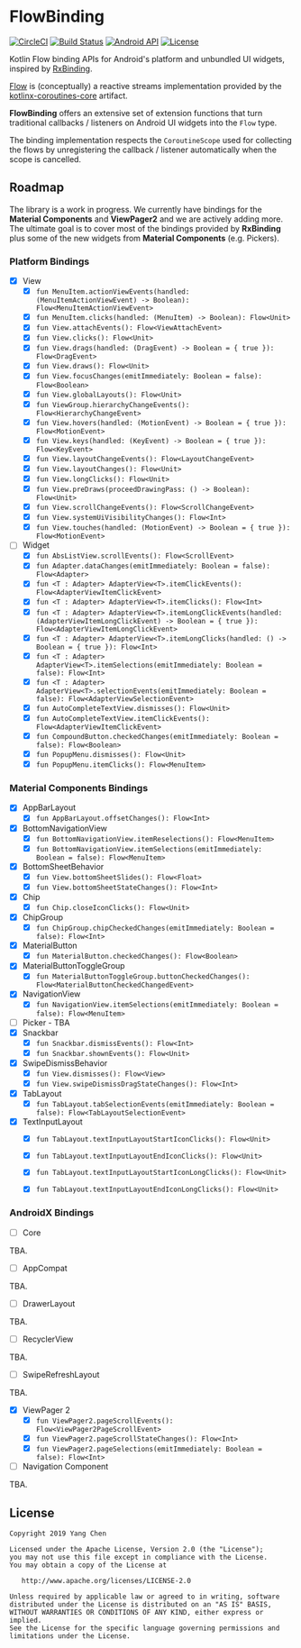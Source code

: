 # FlowBinding

[![CircleCI](https://circleci.com/gh/ReactiveCircus/FlowBinding.svg?style=svg)](https://circleci.com/gh/ReactiveCircus/FlowBinding) [![Build Status](https://app.bitrise.io/app/6ff0212a079f16f3/status.svg?token=dtE8nQVs12zS4l61-fJfFw&branch=master)](https://app.bitrise.io/app/6ff0212a079f16f3) [![Android API](https://img.shields.io/badge/API-21%2B-blue.svg?label=API&maxAge=300)](https://www.android.com/history/) [![License](https://img.shields.io/badge/License-Apache%202.0-blue.svg)](https://opensource.org/licenses/Apache-2.0)

Kotlin Flow binding APIs for Android's platform and unbundled UI widgets, inspired by [RxBinding][rxbinding].

[Flow][flow] is (conceptually) a reactive streams implementation provided by the [kotlinx-coroutines-core][kotlinx-coroutines] artifact.

**FlowBinding** offers an extensive set of extension functions that turn traditional callbacks / listeners on Android UI widgets into the `Flow` type.

The binding implementation respects the `CoroutineScope` used for collecting the flows by unregistering the callback / listener automatically when the scope is cancelled.

## Roadmap

The library is a work in progress. We currently have bindings for the **Material Components** and **ViewPager2** and we are actively adding more. The ultimate goal is to cover most of the bindings provided by **RxBinding** plus some of the new widgets from **Material Components** (e.g. Pickers).

### Platform Bindings

- [x] View
    - [x] `fun MenuItem.actionViewEvents(handled: (MenuItemActionViewEvent) -> Boolean): Flow<MenuItemActionViewEvent>`
    - [x] `fun MenuItem.clicks(handled: (MenuItem) -> Boolean): Flow<Unit>`
    - [x] `fun View.attachEvents(): Flow<ViewAttachEvent>`
    - [x] `fun View.clicks(): Flow<Unit>`
    - [x] `fun View.drags(handled: (DragEvent) -> Boolean = { true }): Flow<DragEvent>`
    - [x] `fun View.draws(): Flow<Unit>`
    - [x] `fun View.focusChanges(emitImmediately: Boolean = false): Flow<Boolean>`
    - [x] `fun View.globalLayouts(): Flow<Unit>`
    - [x] `fun ViewGroup.hierarchyChangeEvents(): Flow<HierarchyChangeEvent>`
    - [x] `fun View.hovers(handled: (MotionEvent) -> Boolean = { true }): Flow<MotionEvent>`
    - [x] `fun View.keys(handled: (KeyEvent) -> Boolean = { true }): Flow<KeyEvent>`
    - [x] `fun View.layoutChangeEvents(): Flow<LayoutChangeEvent>`
    - [x] `fun View.layoutChanges(): Flow<Unit>`
    - [x] `fun View.longClicks(): Flow<Unit>`
    - [x] `fun View.preDraws(proceedDrawingPass: () -> Boolean): Flow<Unit>`
    - [x] `fun View.scrollChangeEvents(): Flow<ScrollChangeEvent>`
    - [x] `fun View.systemUiVisibilityChanges(): Flow<Int>`
    - [x] `fun View.touches(handled: (MotionEvent) -> Boolean = { true }): Flow<MotionEvent>`
- [ ] Widget
    - [x] `fun AbsListView.scrollEvents(): Flow<ScrollEvent>`
    - [x] `fun Adapter.dataChanges(emitImmediately: Boolean = false): Flow<Adapter>`
    - [x] `fun <T : Adapter> AdapterView<T>.itemClickEvents(): Flow<AdapterViewItemClickEvent>`
    - [x] `fun <T : Adapter> AdapterView<T>.itemClicks(): Flow<Int>`
    - [x] `fun <T : Adapter> AdapterView<T>.itemLongClickEvents(handled: (AdapterViewItemLongClickEvent) -> Boolean = { true }): Flow<AdapterViewItemLongClickEvent>`
    - [x] `fun <T : Adapter> AdapterView<T>.itemLongClicks(handled: () -> Boolean = { true }): Flow<Int>`
    - [x] `fun <T : Adapter> AdapterView<T>.itemSelections(emitImmediately: Boolean = false): Flow<Int>`
    - [x] `fun <T : Adapter> AdapterView<T>.selectionEvents(emitImmediately: Boolean = false): Flow<AdapterViewSelectionEvent>`
    - [x] `fun AutoCompleteTextView.dismisses(): Flow<Unit>`
    - [x] `fun AutoCompleteTextView.itemClickEvents(): Flow<AdapterViewItemClickEvent>`
    - [x] `fun CompoundButton.checkedChanges(emitImmediately: Boolean = false): Flow<Boolean>`
    - [x] `fun PopupMenu.dismisses(): Flow<Unit>`
    - [x] `fun PopupMenu.itemClicks(): Flow<MenuItem>`

### Material Components Bindings

- [x] AppBarLayout
    - [x] `fun AppBarLayout.offsetChanges(): Flow<Int>`
- [x] BottomNavigationView
    - [x] `fun BottomNavigationView.itemReselections(): Flow<MenuItem>`
    - [x] `fun BottomNavigationView.itemSelections(emitImmediately: Boolean = false): Flow<MenuItem>`
- [x] BottomSheetBehavior
    - [x] `fun View.bottomSheetSlides(): Flow<Float>`
    - [x] `fun View.bottomSheetStateChanges(): Flow<Int>`
- [x] Chip
    - [x] `fun Chip.closeIconClicks(): Flow<Unit>`
- [x] ChipGroup
    - [x] `fun ChipGroup.chipCheckedChanges(emitImmediately: Boolean = false): Flow<Int>`
- [x] MaterialButton
    - [x] `fun MaterialButton.checkedChanges(): Flow<Boolean>`
- [x] MaterialButtonToggleGroup
    - [x] `fun MaterialButtonToggleGroup.buttonCheckedChanges(): Flow<MaterialButtonCheckedChangedEvent>`
- [x] NavigationView
    - [x] `fun NavigationView.itemSelections(emitImmediately: Boolean = false): Flow<MenuItem>`
- [ ] Picker - TBA
- [x] Snackbar
    - [x] `fun Snackbar.dismissEvents(): Flow<Int>`
    - [x] `fun Snackbar.shownEvents(): Flow<Unit>`
- [x] SwipeDismissBehavior
    - [x] `fun View.dismisses(): Flow<View>`
    - [x] `fun View.swipeDismissDragStateChanges(): Flow<Int>`
- [x] TabLayout
    - [x] `fun TabLayout.tabSelectionEvents(emitImmediately: Boolean = false): Flow<TabLayoutSelectionEvent>`
- [x] TextInputLayout
    - [x] `fun TabLayout.textInputLayoutStartIconClicks(): Flow<Unit>`
    - [x] `fun TabLayout.textInputLayoutEndIconClicks(): Flow<Unit>`
    - [x] `fun TabLayout.textInputLayoutStartIconLongClicks(): Flow<Unit>`
    - [x] `fun TabLayout.textInputLayoutEndIconLongClicks(): Flow<Unit>`


### AndroidX Bindings

- [ ] Core

TBA.

- [ ] AppCompat

TBA.

- [ ] DrawerLayout

TBA.

- [ ] RecyclerView

TBA.

- [ ] SwipeRefreshLayout

TBA.

- [x] ViewPager 2
    - [x] `fun ViewPager2.pageScrollEvents(): Flow<ViewPager2PageScrollEvent>`
    - [x] `fun ViewPager2.pageScrollStateChanges(): Flow<Int>`
    - [x] `fun ViewPager2.pageSelections(emitImmediately: Boolean = false): Flow<Int>`

- [ ] Navigation Component

TBA.

## License

```
Copyright 2019 Yang Chen

Licensed under the Apache License, Version 2.0 (the "License");
you may not use this file except in compliance with the License.
You may obtain a copy of the License at

   http://www.apache.org/licenses/LICENSE-2.0

Unless required by applicable law or agreed to in writing, software
distributed under the License is distributed on an "AS IS" BASIS,
WITHOUT WARRANTIES OR CONDITIONS OF ANY KIND, either express or implied.
See the License for the specific language governing permissions and
limitations under the License.
```

[maven-central]: https://search.maven.org/search?q=g:io.github.reactivecircus.flowbinding
[snap]: https://oss.sonatype.org/content/repositories/snapshots/
[rxbinding]: https://github.com/JakeWharton/RxBinding
[flow]: https://kotlin.github.io/kotlinx.coroutines/kotlinx-coroutines-core/kotlinx.coroutines.flow/-flow/
[kotlinx-coroutines]: https://github.com/Kotlin/kotlinx.coroutines
